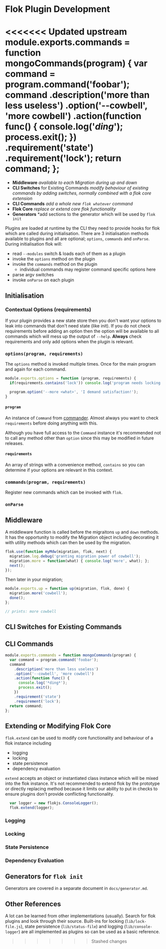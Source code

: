 Flok Plugin Development
=======================

<<<<<<< Updated upstream
    module.exports.commands = function mongoCommands(program) {
      var command = program.command('foobar');
      command
        .description('more than less useless')
        .option('--cowbell', 'more cowbell')
        .action(function func() {
          console.log('*ding*');
          process.exit();
        })
        .requirement('state')
        .requirement('lock');
      return command;
    };
=======
  * **Middleware** *available to each Migration during up and down*
  * **CLI Switches** for Existing Commands *modify behaviour of existing commands by adding switches, normally combined with a flok core extension*
  * **CLI Commands** *add a whole new `flok whatever` command*
  * **Flok Core** *replace or extend core flok functionality*
  * **Generators** *add sections to the generator which will be used by `flok init`

Plugins are loaded at runtime by the CLI they need to provide hooks for flok which are called during initialisation. 
There are 3 initialisation methods available to plugins and all are optional; `options`, `commands` and `onParse`.  During initialisation flok will:
 - read `--modules` switch & loads each of them as a plugin 
 - invoke the `options` method on the plugin
 - invoke the `commands` method on the plugin
   - individual commands may register command specific options here
 - parse argv switches
 - invoke `onParse` on each plugin


Initialisation
--------------
### Contextual Options (requirements)
If your plugin provides a new state store then you don't want your options to leak into commands that don't need state (like init).  If you do not check requirements before adding an option then the option will be available to all commands which will mess up the output of `--help`.  **Always** check requirements and only add options when the plugin is relevant.

### `options(program, requirements)`
The `options` method is invoked multiple times.  Once for the main program and again for each command.

```js
module.exports.options = function (program, requirements) {
  if(requirements.contains('lock')) console.log('program needs locking functionality');

  program.option('--more <what>', 'I demand satisfaction!');
}
```

#### `program` 
An instance of `Command` from [commander](https://github.com/visionmedia/commander.js).  Almost always you want to check `requirements` before doing anything with this.

Although you have full access to the `Command` instance it's recommended not to call any method other than `option` since this may be modified in future releases.

#### `requirements`
An array of strings with a convenience method, `contains` so you can determine if your options are relevant in this context.

### `commands(program, requirements)`
Register new commands which can be invoked with `flok`.




### `onParse`




Middleware
----------
A middleware function is called before the migraitons `up` and `down` methods.  It has the opportunity to modify the Migration object including decorating it with utility methods which can then be used by the migration.

```js
flok.use(function myMdw(migration, flok, next) {
  migration.log.debug('granting migration power of cowbell');
  migration.more = function(what) { console.log('more', what); };
  next();
});
```

Then later in your migration;
```js
module.exports.up = function up(migration, flok, done) {
  migration.more('cowbell');
  done();
};

// prints: more cowbell
```

CLI Switches for Existing Commands
----------------------------------


CLI Commands
------------

```js
module.exports.commands = function mongoCommands(program) {
  var command = program.command('foobar');
  command
    .description('more than less useless')
    .option('--cowbell', 'more cowbell')
    .action(function func() {
      console.log('*ding*');
      process.exit();
    })
    .requirement('state')
    .requirement('lock');
  return command;
};
```


Extending or Modifying Flok Core
--------------------------------
`flok.extend` can be used to modify core functionality and behaviour of a flok instance including

  * logging
  * locking
  * state persistence
  * dependency evaluation

`extend` accepts an object or instantiated class instance which will be mixed into the flok instance.  It's not recommended to extend flok by the prototype or directly replacing method because it limits our ability to put in checks to ensure plugins don't provide conflicting functionality.

```js
  var logger = new flokjs.ConsoleLogger();
  flok.extend(logger);
```

### Logging


### Locking


### State Persistence


### Dependency Evaluation


Generators for `flok init`
--------------------------
Generators are covered in a separate document in `docs/generator.md`.


Other References
----------------
A lot can be learned from other implementations (usually).  Search for flok plugins and look through their source.  Built-ins for locking (`lib/lock-file.js`), state persistence (`lib/status-file`) and logging (`lib/console-logger`) are all implemented as plugins so can be used as a basic reference.
>>>>>>> Stashed changes
